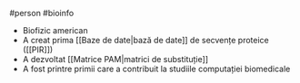 #person #bioinfo
- Biofizic american
- A creat prima [[Baze de date|bază de date]] de secvențe proteice ([[PIR]]) 
- A dezvoltat [[Matrice PAM|matrici de substituție]]
- A fost printre primii care a contribuit la studiile computației biomedicale